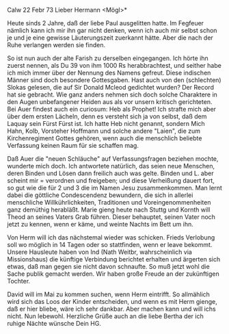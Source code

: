  Calw 22 Febr 73
Lieber Hermann <Mögl>*

Heute sinds 2 Jahre, daß der liebe Paul ausgelitten hatte. Im Fegfeuer nämlich kann ich mir ihn gar nicht denken, wenn ich auch mir selbst schon je und je eine gewisse Läuterungszeit zuerkannt hätte. Aber die nach der Ruhe verlangen werden sie finden.

So ist nun auch der alte Farish zu derselben eingegangen. Ich hörte ihn zuerst nennen, als Du 39 von ihm 1000 Rs herabbrachtest, und seither habe ich mich immer über der Nennung des Namens gefreut. Diese indischen Männer sind doch besondere Gottesgaben. Hast auch von den (schlechten) Slokas gelesen, die auf Sir Donald Mcleod gedichtet wurden? Der Record hat sie gebracht. 
Wie ganz anders nehmen sich doch solche Charaktere in den Augen unbefangener Heiden aus als vor unsern kritisch gerichteten. Bei Auer findest auch ein curiosum: Heb als Prophet! Ich strafte mich aber über dem ersten Lächeln, denn es versteht sich ja von selbst, daß dem Laquay sein Fürst Fürst ist. Ich hatte Heb nicht genannt, sondern Mich Hahn, Kolb, Vorsteher Hoffmann und solche andere "Laien", die zum Kirchenregiment Gottes gehören, wenn auch die menschlich beliebte Verfassung keinen Raum für sie schaffen mag.

Daß Auer die "neuen Schläuche" auf Verfassungsfragen beziehen mochte, wunderte mich doch. Ich antwortete natürlich, das seien neue Menschen, deren Binden und Lösen dann freilich auch was gelte. Binden und L. aber scheint mir = verordnen und freigeben; und diese Verheißung dauert fort, so gut wie die für 2 und 3 die im Namen Jesu zusammenkommen. Man lernt dabei die göttliche Condescendenz bewundern, die sich in allerlei menschliche Willkührlichkeiten, Traditionen und Voreingenommenheiten ganz demüthig herabläßt. 
Marie gieng heute nach Stuttg und Kornth will Theod an seines Vaters Grab führen. Dieser behauptet, seinen Vater noch jetzt zu kennen, wenn er käme, und weinte Nachts im Bett um ihn.

Von Herm will ich das nächstemal wieder was schicken. Frieds Verlobung soll wo möglich in 14 Tagen oder so stattfinden, wenn er leave bekommt. Unsere Hausleute haben von Ind (Nath Weitbr, wahrscheinlich via Missionshaus) die künftige Verbindung berichtet erhalten und ärgerten sich etwas, daß man gegen sie nicht davon schnaufte. So muß jetzt wohl die Sache publik gemacht werden. Wir haben große Freude an der zukünftigen Tochter.

David will im Mai zu kommen suchen, wenn Herm eintrifft. So allmählich wird sich das Loos der Kinder entscheiden, und wenn es mit Herm gienge, daß er hier bliebe, wäre ich sehr dankbar. Aber machen kann und will ichs nicht. Nun lebewohl. Herzliche Grüße auch an die liebe Bertha der ich ruhige Nächte wünsche
 Dein HG.
